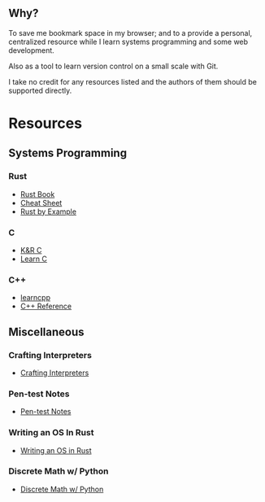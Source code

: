 ## Why?
To save me bookmark space in my browser; and to a provide a personal, centralized resource while I learn systems programming and some web development. 

Also as a tool to learn version control on a small scale with Git. 

I take no credit for any resources listed and the authors of them should be supported directly. 

# Resources 

## Systems Programming

### Rust 
- [Rust Book](https://doc.rust-lang.org/book/ch03-00-common-programming-concepts.html)
- [Cheat Sheet](https://cheats.rs/)
- [Rust by Example](https://doc.rust-lang.org/stable/rust-by-example/)

### C
- [K&R C](https://colorcomputerarchive.com/repo/Documents/Books/The%20C%20Programming%20Language%20(Kernighan%20Ritchie).pdf)
- [Learn C](https://www.learn-c.org/)

### C++
- [learncpp](https://www.learncpp.com)
- [C++ Reference](https://en.cppreference.com/w/)

## Miscellaneous 

### Crafting Interpreters
- [Crafting Interpreters](https://craftinginterpreters.com/)
### Pen-test Notes
- [Pen-test Notes](https://github.com/wwong99/pentest-notes/blob/master/oscp_resources/OSCP-Survival-Guide.md)
### Writing an OS In Rust 
- [Writing an OS in Rust](https://os.phil-opp.com/)
### Discrete Math w/ Python 
- [Discrete Math w/ Python](https://ggc-discrete-math.github.io/python_intro.html)
